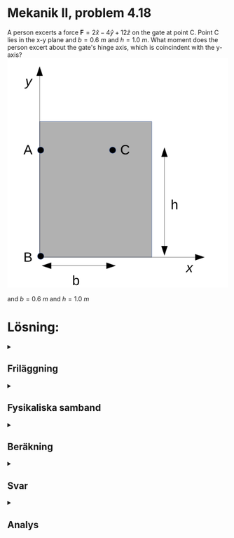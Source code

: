 # Mekanik II, problem 4.18

A person excerts a force $\mathbf{F}=2 \hat{x} - 4 \hat{y} + 12\hat{z}$ on the gate at point C. Point C lies in the x-y plane and $b=0.6~m$ and $h=1.0~m$. What moment does the person excert about the gate's hinge axis, which is coincindent with the y-axis?
![Grind](./4_81a.png)

and $b=0.6~m$ and $h=1.0~m$


# Lösning:

<details>
    <summary>
        <h2>Friläggning<br></h2>
    </summary>
Börja med att frilägga grinden.

![Friläggning](./4_81b.png)

På grinden verkar visserligen tyngdkraft (masscentrum) och kontaktkrafter (vid gångjärnen) men det som söks är bara kraftmomentet från kraften $\mathbf{F}$

$\mathbf{F}=2 \hat{x} - 4 \hat{y} + 12\hat{z}$

så vi kan här bortse från övriga krafter.

Här är det kraftmomentet kring $\hat{y}$-axeln som söks.
</details>

<details>
    <summary>
        <h2>Fysikaliska samband<br></h2>
    </summary>

Generellt gäller att kraftmomentet $\mathbf{M}_v$ kring en axel $\mathbf{v}=v\hat{v}$ kan beräknas genom att först beräkna kraftmomentet $\mathbf{M}_P$ för en punkt $\mathbf{P}$ som ligger någonstans på axeln $\mathbf{v}$ och sedan använda sambandet 

 $\mathbf{M}_v = (\mathbf{M}_P \cdot \hat{v})\hat{v}$
 
    
Momentekvationen ger att 

$\mathbf{M}_P = \sum_i \mathbf{r_i} \times \mathbf{F_i}$

där $\mathbf{r}_i$ är vektorn från momentpunkten $\mathbf{P}$ till där respektive kraft $\mathbf{F}_i$ verkar. Ekvationen stämmer för vilken val av $\mathbf{P}$ som helst. 

</details>

<details>
    <summary>
        <h2>Beräkning<br></h2>
    </summary>


I det här fallet kan vi välja vilken punkt som helst $\mathbf{P}$ längs $\hat{y}$-axeln som moment punkt. Ett bra val kan vara punkten $\mathbf{A}$ efterosom vektorn $\mathbf{r}_{AC}$ endast har en komponent i x-led vilket kan underlätta beräkningarna. Den enda kraft som bidrar till det sökta momentet är $\mathbf{F}$.


För det aktuella systemet har vi 

$\mathbf{r}_{AC} = b \hat{x}$

$\mathbf{F}=2 \hat{x} - 4 \hat{y} + 12\hat{z}$

$\mathbf{M}_A= \mathbf{r}_{AC} \times \mathbf{F}$

$\mathbf{r}_{AC} \times \mathbf{F} =  \begin{vmatrix}
&\hat{x}&&\hat{y}&&\hat{z}&\\
\\
& b && 0 && 0 &\\
\\
& 2 && -4 && 12 &\\
\end{vmatrix} = -12b\hat{y} -4b\hat{z}$

Med kraftmomentet $\mathbf{M}_A$ uträknat kan vi nu räkna momentet $\mathbf{M}_y$ längs $\hat{y}$-axeln som:

$\mathbf{M}_y = (\mathbf{M}_A \cdot \hat{y})\hat{y} = ((-12b\hat{y} -4b\hat{z})\cdot \hat{y}) \hat{y} = \\
(-12b(\hat{y} \cdot \hat{y}) - 4b(\hat{z} \cdot \hat{y})) \hat{y} = (-12b * 1 - 4b*0) \hat{y} = -12b \hat{y}$


Med instatt värde $b=0.6 m$ blir $\mathbf{M}_y = -12b \hat{y} = -7.2 \hat{y} $ (Nm)


</details>

<details>
    <summary>
        <h2>Svar<br></h2>
    </summary>
Kraftmomentet kring $\mathbf{y}$-axeln är $\mathbf{M}_y = -12b \hat{y} = 7.2\hat{y}$  (Nm)
   
</details>

<details>
    <summary>
        <h2>Analys<br></h2>
    </summary>
Att x- och y-komponenterna av kraften $\mathbf{F}$ inte ger ett bidrag till kraftmomentet $\mathbf{M}_y$ kan intuitivt förstås av att dessa komponenter skulle vilja rotera grinden i xz-planet i det givna koordinatsystemet. Z-komponenten av $\mathbf{F}$ pekar ut ur planet vilket ockå gör att det är rimligt att det resulterande momentet är negativt givet uppgiftens geometri.


```python
from ipywidgets import interact, interactive
from ipywidgets import FloatSlider
import numpy as np
from IPython.display import HTML


```
